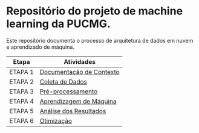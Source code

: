 # Repositório do projeto de machine learning da PUCMG.

Este repositório documenta o processo de arquitetura de dados em nuvem e aprendizado de máquina.

| Etapa         | Atividades |
|  :----:   | ----------- |
| ETAPA 1        |[Documentação de Contexto](projeto/inicio_do_projeto.md) |
| ETAPA 2        |[Coleta de Dados]() |
| ETAPA 3        |[Pré-processamento]() |
| ETAPA 4        |[Aprendizagem de Máquina]()|
| ETAPA 5        |[Análise dos Resultados]() |
| ETAPA 6        |[Otimização]() |
